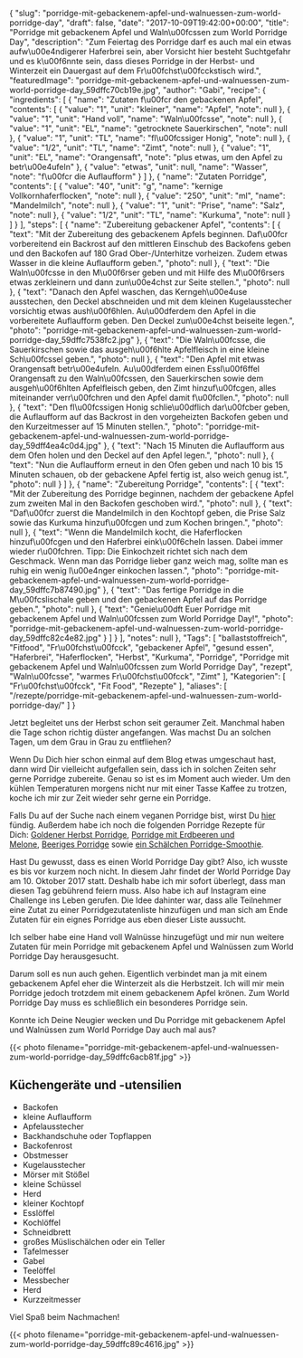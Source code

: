 {
    "slug": "porridge-mit-gebackenem-apfel-und-walnuessen-zum-world-porridge-day",
    "draft": false,
    "date": "2017-10-09T19:42:00+00:00",
    "title": "Porridge mit gebackenem Apfel und Waln\u00fcssen zum World Porridge Day",
    "description": "Zum Feiertag des Porridge darf es auch mal ein etwas aufw\u00e4ndigerer Haferbrei sein, aber Vorsicht hier besteht Suchtgefahr und es k\u00f6nnte sein, dass dieses Porridge in der Herbst- und Winterzeit ein Dauergast auf dem Fr\u00fchst\u00fcckstisch wird.",
    "featuredImage": "porridge-mit-gebackenem-apfel-und-walnuessen-zum-world-porridge-day_59dffc70cb19e.jpg",
    "author": "Gabi",
    "recipe": {
        "ingredients": [
            {
                "name": "Zutaten f\u00fcr den gebackenen Apfel",
                "contents": [
                    {
                        "value": "1",
                        "unit": "kleiner",
                        "name": "Apfel",
                        "note": null
                    },
                    {
                        "value": "1",
                        "unit": "Hand voll",
                        "name": "Waln\u00fcsse",
                        "note": null
                    },
                    {
                        "value": "1",
                        "unit": "EL",
                        "name": "getrocknete Sauerkirschen",
                        "note": null
                    },
                    {
                        "value": "1",
                        "unit": "TL",
                        "name": "fl\u00fcssiger Honig",
                        "note": null
                    },
                    {
                        "value": "1\/2",
                        "unit": "TL",
                        "name": "Zimt",
                        "note": null
                    },
                    {
                        "value": "1",
                        "unit": "EL",
                        "name": "Orangensaft",
                        "note": "plus etwas, um den Apfel zu betr\u00e4ufeln"
                    },
                    {
                        "value": "etwas",
                        "unit": null,
                        "name": "Wasser",
                        "note": "f\u00fcr die Auflaufform"
                    }
                ]
            },
            {
                "name": "Zutaten Porridge",
                "contents": [
                    {
                        "value": "40",
                        "unit": "g",
                        "name": "kernige Vollkornhaferflocken",
                        "note": null
                    },
                    {
                        "value": "250",
                        "unit": "ml",
                        "name": "Mandelmilch",
                        "note": null
                    },
                    {
                        "value": "1",
                        "unit": "Prise",
                        "name": "Salz",
                        "note": null
                    },
                    {
                        "value": "1\/2",
                        "unit": "TL",
                        "name": "Kurkuma",
                        "note": null
                    }
                ]
            }
        ],
        "steps": [
            {
                "name": "Zubereitung gebackener Apfel",
                "contents": [
                    {
                        "text": "Mit der Zubereitung des gebackenem Apfels beginnen. Daf\u00fcr vorbereitend ein Backrost auf den mittleren Einschub des Backofens geben und den Backofen auf 180 Grad Ober-\/Unterhitze vorheizen. Zudem etwas Wasser in die kleine Auflaufform geben.",
                        "photo": null
                    },
                    {
                        "text": "Die Waln\u00fcsse in den M\u00f6rser geben und mit Hilfe des M\u00f6rsers etwas zerkleinern und dann zun\u00e4chst zur Seite stellen.",
                        "photo": null
                    },
                    {
                        "text": "Danach den Apfel waschen, das Kerngeh\u00e4use ausstechen, den Deckel abschneiden und mit dem kleinen Kugelausstecher vorsichtig etwas aush\u00f6hlen. Au\u00dferdem den Apfel in die vorbereitete Auflaufform geben. Den Deckel zun\u00e4chst beiseite legen.",
                        "photo": "porridge-mit-gebackenem-apfel-und-walnuessen-zum-world-porridge-day_59dffc7538fc2.jpg"
                    },
                    {
                        "text": "Die Waln\u00fcsse, die Sauerkirschen sowie das ausgeh\u00f6hlte Apfelfleisch in eine kleine Sch\u00fcssel geben.",
                        "photo": null
                    },
                    {
                        "text": "Den Apfel mit etwas Orangensaft betr\u00e4ufeln. Au\u00dferdem einen Essl\u00f6ffel Orangensaft zu den Waln\u00fcssen, den Sauerkirschen sowie dem ausgeh\u00f6hlten Apfelfleisch geben, den Zimt hinzuf\u00fcgen, alles miteinander verr\u00fchren und den Apfel damit f\u00fcllen.",
                        "photo": null
                    },
                    {
                        "text": "Den fl\u00fcssigen Honig schlie\u00dflich dar\u00fcber geben, die Auflaufform auf das Backrost in den vorgeheizten Backofen geben und den Kurzeitmesser auf 15 Minuten stellen.",
                        "photo": "porridge-mit-gebackenem-apfel-und-walnuessen-zum-world-porridge-day_59dff4ea4c0d4.jpg"
                    },
                    {
                        "text": "Nach 15 Minuten die Auflaufform aus dem Ofen holen und den Deckel auf den Apfel legen.",
                        "photo": null
                    },
                    {
                        "text": "Nun die Auflaufform erneut in den Ofen geben und nach 10 bis 15 Minuten schauen, ob der gebackene Apfel fertig ist, also weich genug ist.",
                        "photo": null
                    }
                ]
            },
            {
                "name": "Zubereitung Porridge",
                "contents": [
                    {
                        "text": "Mit der Zubereitung des Porridge beginnen, nachdem der gebackene Apfel zum zweiten Mal in den Backofen geschoben wird.",
                        "photo": null
                    },
                    {
                        "text": "Daf\u00fcr zuerst die Mandelmilch in den Kochtopf geben, die Prise Salz sowie das Kurkuma hinzuf\u00fcgen und zum Kochen bringen.",
                        "photo": null
                    },
                    {
                        "text": "Wenn die Mandelmilch kocht, die Haferflocken hinzuf\u00fcgen und den Haferbrei eink\u00f6cheln lassen. Dabei immer wieder r\u00fchren. Tipp: Die Einkochzeit richtet sich nach dem Geschmack. Wenn man das Porridge lieber ganz weich mag, sollte man es ruhig ein wenig l\u00e4nger einkochen lassen.",
                        "photo": "porridge-mit-gebackenem-apfel-und-walnuessen-zum-world-porridge-day_59dffc7b87490.jpg"
                    },
                    {
                        "text": "Das fertige Porridge in die M\u00fcslischale geben und den gebackenen Apfel auf das Porridge geben.",
                        "photo": null
                    },
                    {
                        "text": "Genie\u00dft Euer Porridge mit gebackenem Apfel und Waln\u00fcssen zum World Porridge Day!",
                        "photo": "porridge-mit-gebackenem-apfel-und-walnuessen-zum-world-porridge-day_59dffc82c4e82.jpg"
                    }
                ]
            }
        ],
        "notes": null
    },
    "Tags": [
        "ballaststoffreich",
        "Fitfood",
        "Fr\u00fchst\u00fcck",
        "gebackener Apfel",
        "gesund essen",
        "Haferbrei",
        "Haferflocken",
        "Herbst",
        "Kurkuma",
        "Porridge",
        "Porridge mit gebackenem Apfel und Waln\u00fcssen zum World Porridge Day",
        "rezept",
        "Waln\u00fcsse",
        "warmes Fr\u00fchst\u00fcck",
        "Zimt"
    ],
    "Kategorien": [
        "Fr\u00fchst\u00fcck",
        "Fit Food",
        "Rezepte"
    ],
    "aliases": [
        "\/rezepte\/porridge-mit-gebackenem-apfel-und-walnuessen-zum-world-porridge-day\/"
    ]
}

Jetzt begleitet uns der Herbst schon seit geraumer Zeit. Manchmal haben die Tage schon richtig düster angefangen. Was machst Du an solchen Tagen, um dem Grau in Grau zu entfliehen?

Wenn Du Dich hier schon einmal auf dem Blog etwas umgeschaut hast, dann wird Dir vielleicht aufgefallen sein, dass ich in solchen Zeiten sehr gerne Porridge zubereite. Genau so ist es im Moment auch wieder. Um den kühlen Temperaturen morgens nicht nur mit einer Tasse Kaffee zu trotzen, koche ich mir zur Zeit wieder sehr gerne ein Porridge.

Falls Du auf der Suche nach einem veganen Porridge bist, wirst Du [hier][1] fündig. Außerdem habe ich noch die folgenden Porridge Rezepte für Dich: [Goldener Herbst Porridge][2], [Porridge mit Erdbeeren und Melone](https://kochfokus.de/rezepte/porridge-mit-erdbeeren-und-melone/ "Porridge mit Erdbeeren und Melone"), [Beeriges Porridge](https://kochfokus.de/rezepte/beeriges-porridge/ "Beeriges Porridge") sowie [ein Schälchen Porridge-Smoothie](https://kochfokus.de/rezepte/das-perfekte-fruehstueck-ein-schaelchen-porridge-smoothie/ "ein Schälchen Porridge-Smoothie").

Hast Du gewusst, dass es einen World Porridge Day gibt? Also, ich wusste es bis vor kurzem noch nicht. In diesem Jahr findet der World Porridge Day am 10. Oktober 2017 statt. Deshalb habe ich mir sofort überlegt, dass man diesen Tag gebührend feiern muss. Also habe ich auf Instagram eine Challenge ins Leben gerufen. Die Idee dahinter war, dass alle Teilnehmer eine Zutat zu einer Porridgezutatenliste hinzufügen und man sich am Ende Zutaten für ein eignes Porridge aus eben dieser Liste aussucht.

Ich selber habe eine Hand voll Walnüsse hinzugefügt und mir nun weitere Zutaten für mein Porridge mit gebackenem Apfel und Walnüssen zum World Porridge Day herausgesucht.

Darum soll es nun auch gehen. Eigentlich verbindet man ja mit einem gebackenem Apfel eher die Winterzeit als die Herbstzeit. Ich will mir mein Porridge jedoch trotzdem mit einem gebackenem Apfel krönen. Zum World Porridge Day muss es schließlich ein besonderes Porridge sein.

Konnte ich Deine Neugier wecken und Du Porridge mit gebackenem Apfel und Walnüssen zum World Porridge Day auch mal aus?

{{< photo filename="porridge-mit-gebackenem-apfel-und-walnuessen-zum-world-porridge-day_59dffc6acb81f.jpg" >}}

## Küchengeräte und -utensilien

 * Backofen
 * kleine Auflaufform
 * Apfelausstecher
 * Backhandschuhe oder Topflappen
 * Backofenrost
 * Obstmesser
 * Kugelausstecher
 * Mörser mit Stößel
 * kleine Schüssel
 * Herd
 * kleiner Kochtopf
 * Esslöffel
 * Kochlöffel
 * Schneidbrett
 * großes Müslischälchen oder ein Teller
 * Tafelmesser
 * Gabel
 * Teelöffel
 * Messbecher
 * Herd
 * Kurzzeitmesser

Viel Spaß beim Nachmachen!

{{< photo filename="porridge-mit-gebackenem-apfel-und-walnuessen-zum-world-porridge-day_59dffc89c4616.jpg" >}}





 [1]: https://kochfokus.de/rezepte/veganes-mandel-porridge/
 [2]: https://kochfokus.de/rezepte/goldener-herbst-porridge/